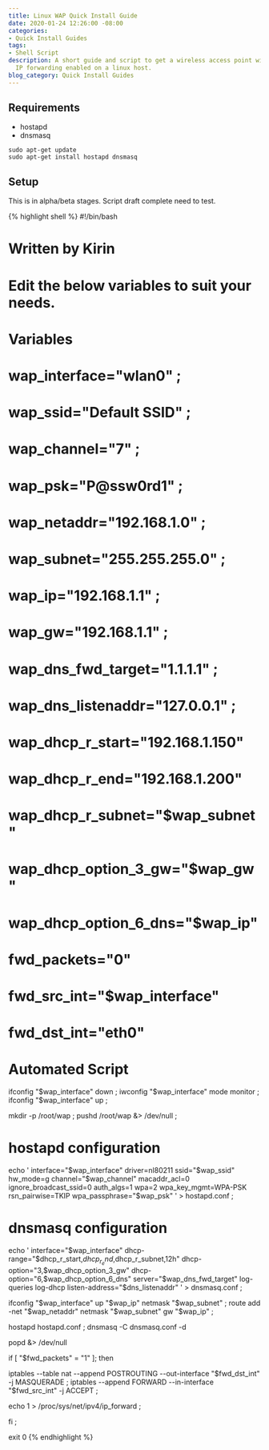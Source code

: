 ```yaml
---
title: Linux WAP Quick Install Guide
date: 2020-01-24 12:26:00 -08:00
categories:
- Quick Install Guides
tags:
- Shell Script
description: A short guide and script to get a wireless access point with or without
  IP forwarding enabled on a linux host.
blog_category: Quick Install Guides
---
```


## Requirements

- hostapd
- dnsmasq

```
sudo apt-get update
sudo apt-get install hostapd dnsmasq
```

## Setup

This is in alpha/beta stages. Script draft complete need to test.

{% highlight shell %}
#!/bin/bash

# Written by Kirin

# Edit the below variables to suit your needs.

# Variables

# wap_interface="wlan0" ;
# wap_ssid="Default SSID" ;
# wap_channel="7" ;
# wap_psk="P@ssw0rd1" ;
# wap_netaddr="192.168.1.0" ;
# wap_subnet="255.255.255.0" ;
# wap_ip="192.168.1.1" ;
# wap_gw="192.168.1.1" ;
# wap_dns_fwd_target="1.1.1.1" ;
# wap_dns_listenaddr="127.0.0.1" ;
# wap_dhcp_r_start="192.168.1.150"
# wap_dhcp_r_end="192.168.1.200"
# wap_dhcp_r_subnet="$wap_subnet"
# wap_dhcp_option_3_gw="$wap_gw"
# wap_dhcp_option_6_dns="$wap_ip"
# fwd_packets="0"
# fwd_src_int="$wap_interface"
# fwd_dst_int="eth0"

# Automated Script

ifconfig "$wap_interface" down ;
iwconfig "$wap_interface" mode monitor ;
ifconfig "$wap_interface" up ;

mkdir -p /root/wap ;
pushd /root/wap &> /dev/null ;

# hostapd configuration
echo '
interface="$wap_interface"
driver=nl80211
ssid="$wap_ssid"
hw_mode=g
channel="$wap_channel"
macaddr_acl=0
ignore_broadcast_ssid=0
auth_algs=1
wpa=2
wpa_key_mgmt=WPA-PSK
rsn_pairwise=TKIP
wpa_passphrase="$wap_psk"
' > hostapd.conf ;

# dnsmasq configuration
echo '
interface="$wap_interface"
dhcp-range="$dhcp_r_start,$dhcp_r_end,$dhcp_r_subnet,12h"
dhcp-option="3,$wap_dhcp_option_3_gw"
dhcp-option="6,$wap_dhcp_option_6_dns"
server="$wap_dns_fwd_target"
log-queries
log-dhcp
listen-address="$dns_listenaddr"
' > dnsmasq.conf ;

ifconfig "$wap_interface" up "$wap_ip" netmask "$wap_subnet" ;
route add -net "$wap_netaddr" netmask "$wap_subnet" gw "$wap_ip" ;

hostapd hostapd.conf ;
dnsmasq -C dnsmasq.conf -d 

popd &> /dev/null

if [ "$fwd_packets" = "1" ]; then

iptables --table nat --append POSTROUTING --out-interface "$fwd_dst_int" -j MASQUERADE ;
iptables --append FORWARD --in-interface "$fwd_src_int" -j ACCEPT ;

echo 1 > /proc/sys/net/ipv4/ip_forward ;

fi ;

exit 0
{% endhighlight %}

